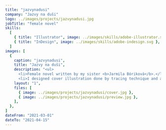 ```yaml
---
title: "jazvynadusi"
company: "Jazvy na duši"
logo: ../images/projects/jazvynadusi.jpg
jobTitle: "female novel"
skills:
  [
    { title: "Illustrator", image: ../images/skills/adobe-illustrator.svg },
    { title: "InDesign", image: ../images/skills/adobe-indesign.svg },
  ]
images: [
  {
    caption: "jazvynadusi",
    title: "Jazvy na duši",
    description: "<ul>
      <li>Female novel written by my sister <b>Jarmila Bóriková</b>.</li>
      <li>I designed cover illustration done by tracing technique and also acting as typesetter.</li></ul>",
    layout: "1",
    files: [
      { image: ../images/projects/jazvynadusi/cover.jpg },
      { image: ../images/projects/jazvynadusi/preview.jpg },
    ],
  },
]
dateFrom: "2021-03-01"
dateTo: "2021-04-15"
---
```

